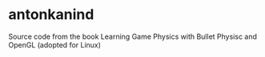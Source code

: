 # antonkanind
Source code from the book Learning Game Physics with Bullet Physisc and OpenGL (adopted for Linux)
